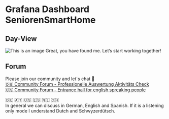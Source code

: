 # Grafana Dashboard SeniorenSmartHome
## Day-View
![This is an image](/images/Professionelle-Auswertung-Aktivität-und-Bewegung-im-Seniorensmarthome-inkusive-Herdabschaltung.png)
Great, you have found me. Let’s start working together!


## Forum 
Please join our community and let´s chat 🤩 \
[🇩🇪 Community Forum - Professionelle Auswertung Aktivitäts Check](https://community.homesmarthome.eu/t/professionelle-auswertung-aktivitaets-check/) \
[🇺🇸 Community Forum - Entrance hall for english spreaking people](https://community.homesmarthome.eu/t/open-source-let-s-work-together-entrance-hall/)

🇩🇪  🇦🇹 🇺🇸 🇪🇸 🇳🇱 🇨🇭 \
In general we can discuss in German, English and Spanish. If it is a listening only mode I understand Dutch and Schwyzerdütsch.

